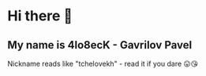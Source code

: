 # Hi there 👋
## My name is 4lo8ecK - Gavrilov Pavel
Nickname reads like "tchelovekh" - read it if you dare :stuck_out_tongue::kissing_heart:
<!--
**4lo8ecK/4lo8ecK** is a ✨ _special_ ✨ repository because its `README.md` (this file) appears on your GitHub profile.

Here are some ideas to get you started:

- 🔭 I’m currently working on ...
- 🌱 I’m currently learning ...
- 👯 I’m looking to collaborate on ...
- 🤔 I’m looking for help with ...
- 💬 Ask me about ...
- 📫 How to reach me: ...
- 😄 Pronouns: ...
- ⚡ Fun fact: ...
-->
